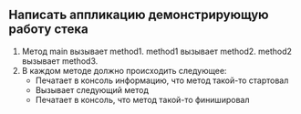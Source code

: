 ## Написать аппликацию демонстрирующую работу стека

1. Метод main вызывает method1. method1 вызывает method2. method2 вызывает method3.
2. В каждом методе должно происходить следующее:
	+ Печатает в консоль информацию, что метод такой-то стартовал
	+ Вызывает следующий метод
	+ Печатает в консоль, что метод такой-то финишировал